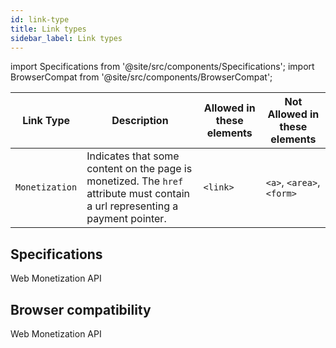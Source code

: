 ```yaml
---
id: link-type
title: Link types
sidebar_label: Link types
---
```

import Specifications from '@site/src/components/Specifications';
import BrowserCompat from '@site/src/components/BrowserCompat';

| Link Type      | Description | Allowed in these elements | Not Allowed in these elements |
| ----------- | ----------- | -------- | -------- |
| `Monetization`      | Indicates that some content on the page is monetized.  The `href` attribute must contain a url representing a payment pointer.       |  `<link>`| `<a>`, `<area>`, `<form>` |

## Specifications

<Specifications link="link-type-monetization">Web Monetization API</Specifications>

## Browser compatibility

<BrowserCompat data="linktypes.json">Web Monetization API</BrowserCompat>
